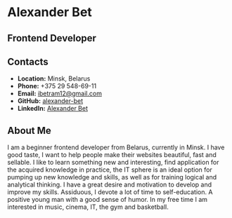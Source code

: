 # __Alexander Bet__

## __Frontend Developer__

## __Contacts__
- __Location:__ Minsk, Belarus
- __Phone:__ +375 29 548-69-11
- __Email:__ ibetram12@gmail.com
- __GitHub:__ [alexander-bet](https://github.com/alexanderbet)
- __LinkedIn:__ [Alexander Bet](https://www.linkedin.com/in/alexander-bet/)

## __About Me__
I am a beginner frontend developer from Belarus, currently in Minsk. 
I have good taste, I want to help people make their websites beautiful, fast and sellable.
I like to learn something new and interesting, find application for the acquired knowledge in practice, the IT sphere is an ideal option for pumping up new knowledge and skills, as well as for training logical and analytical thinking.
I have a great desire and motivation to develop and improve my skills.
Assiduous, I devote a lot of time to self-education.
A positive young man with a good sense of humor.
In my free time I am interested in music, cinema, IT, the gym and basketball.
